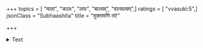 +++
topics = [ "माता", "कालः", "लयः", "बाल्यम्", "वात्सल्यम्",]
ratings = [ "vvasuki:5",]
jsonClass = "Subhaashita"
title = "मुक्तामणि त्वं!"

+++

<details><summary>Text</summary>

मुक्तामणि त्वं! नयनम् ममेति  
राजेति जीवेति चिरं सुत त्वम् ।  
इत्युक्तवत्यास् तव वाचि मातः  
ददाम्यहं तण्डुलम् एव शुष्कम् ॥
</details>
